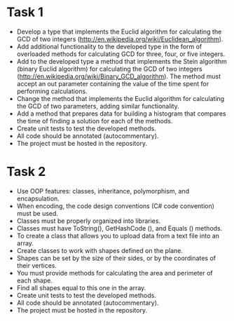 # Task 1
* Develop a type that implements the Euclid algorithm for calculating the GCD of two integers (http://en.wikipedia.org/wiki/Euclidean_algorithm).
* Add additional functionality to the developed type in the form of overloaded methods for calculating GCD for three, four, or five integers.
* Add to the developed type a method that implements the Stein algorithm (binary Euclid algorithm) for calculating the GCD of two integers (http://en.wikipedia.org/wiki/Binary_GCD_algorithm). The method must accept an out parameter containing the value of the time spent for performing calculations.
* Change the method that implements the Euclid algorithm for calculating the GCD of two parameters, adding similar functionality.
* Add a method that prepares data for building a histogram that compares the time of finding a solution for each of the methods.
* Create unit tests to test the developed methods.
* All code should be annotated (autocommentary).
* The project must be hosted in the repository.

# Task 2
* Use OOP features: classes, inheritance, polymorphism, and encapsulation.
* When encoding, the code design conventions (C# code convention) must be used.
* Classes must be properly organized into libraries.
* Classes must have ToString(), GetHashCode (), and Equals () methods.
* To create a class that allows you to upload data from a text file into an array.
* Create classes to work with shapes defined on the plane.
* Shapes can be set by the size of their sides, or by the coordinates of their vertices.
* You must provide methods for calculating the area and perimeter of each shape.
* Find all shapes equal to this one in the array.
* Create unit tests to test the developed methods.
* All code should be annotated (autocommentary).
* The project must be hosted in the repository.
